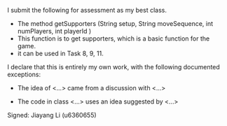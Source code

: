 I submit the following for assessment as my best class.

* The method getSupporters (String setup, String moveSequence, int numPlayers, int playerId )
* This function is to get supporters, which is a basic function for the game.
* it can be used in Task 8, 9, 11.

I declare that this is entirely my own work, with the following documented exceptions:

* The idea of <...> came from a discussion with <...>

* The code in class <...> uses an idea suggested by <...>

Signed: Jiayang Li (u6360655)
